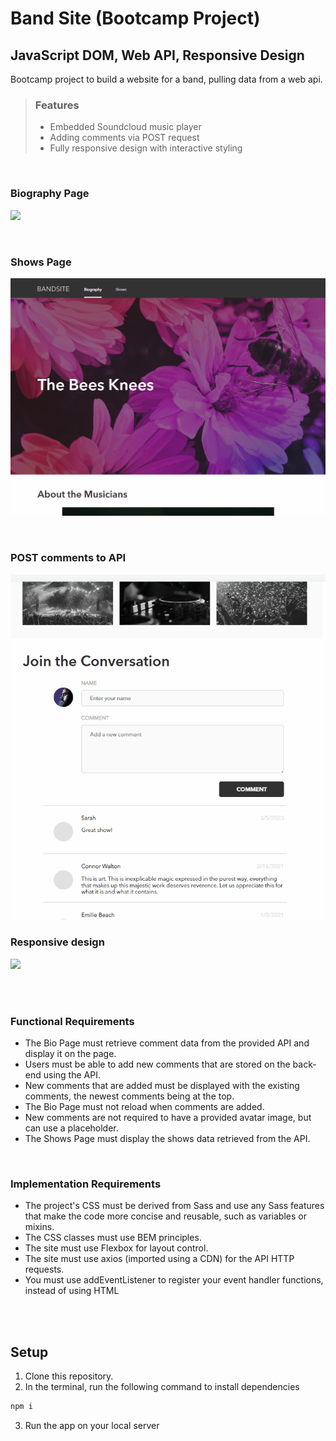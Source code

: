 # Band Site (Bootcamp Project)

## JavaScript DOM, Web API, Responsive Design

Bootcamp project to build a website for a band, pulling data from a web api.

> ### Features
>
> - Embedded Soundcloud music player
> - Adding comments via POST request
> - Fully responsive design with interactive styling

<br>

### Biography Page

![](./assets/images/readme/bandsite-bio.gif)

<br>

### Shows Page

![](./assets/images/readme/bandsite-shows.gif)

<br>

### POST comments to API

![](./assets/images/readme/bandsite-add-comments.gif)
<br>

### Responsive design

![](./assets/images/readme/bandsite-responsive.gif)

<br><br>

### Functional Requirements

- The Bio Page must retrieve comment data from the provided API and display it on the page.
- Users must be able to add new comments that are stored on the back-end using the API.
- New comments that are added must be displayed with the existing comments, the newest comments being at the top.
- The Bio Page must not reload when comments are added.
- New comments are not required to have a provided avatar image, but can use a placeholder.
- The Shows Page must display the shows data retrieved from the API.

<br>

### Implementation Requirements

- The project's CSS must be derived from Sass and use any Sass features that make the code more concise and reusable, such as variables or mixins.
- The CSS classes must use BEM principles.
- The site must use Flexbox for layout control.
- The site must use axios (imported using a CDN) for the API HTTP requests.
- You must use addEventListener to register your event handler functions, instead of using HTML

<br><br>

## Setup

1. Clone this repository.
2. In the terminal, run the following command to install dependencies

```sh
npm i
```

3. Run the app on your local server
